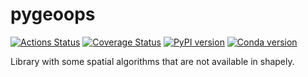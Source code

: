 # pygeoops

[![Actions Status](https://github.com/pygeoops/pygeoops/actions/workflows/tests.yml/badge.svg?branch=master)](https://github.com/pygeoops/pygeoops/actions/workflows/tests.yml?query=workflow%3ATests) 
[![Coverage Status](https://codecov.io/gh/pygeoops/pygeoops/branch/master/graph/badge.svg)](https://codecov.io/gh/pygeoops/pygeoops)
[![PyPI version](https://img.shields.io/pypi/v/pygeoops.svg)](https://pypi.org/project/pygeoops)
[![Conda version](https://anaconda.org/conda-forge/pygeoops/badges/version.svg)](https://anaconda.org/conda-forge/pygeoops)

Library with some spatial algorithms that are not available in shapely.
